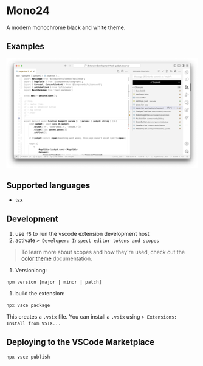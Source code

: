 # Mono24
A modern monochrome black and white theme.

## Examples
![screenshot](https://github.com/Sam-Apostel/mono24/blob/main/assets/screenshot.png?raw=true)


## Supported languages
- tsx

## Development

1. use `f5` to run the vscode extension development host
2. activate `> Developer: Inspect editor tokens and scopes`
> To learn more about scopes and how they're used, check out the [color theme](https://code.visualstudio.com/api/extension-guides/color-theme) documentation.
1. Versioniong:
```shell
npm version [major | minor | patch]
```

1. build the extension:
```shell
npx vsce package
```
This creates a `.vsix` file. You can install a `.vsix` using `> Extensions: Install from VSIX...`

## Deploying to the VSCode Marketplace
```shell
npx vsce publish
```